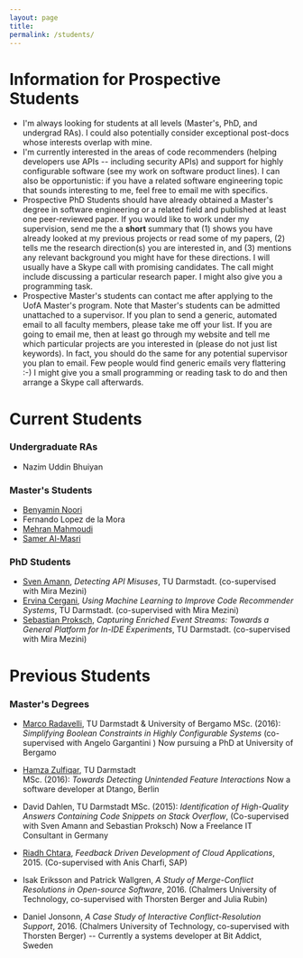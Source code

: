 ```yaml
---
layout: page
title:
permalink: /students/
---
```


<a name="prospective"></a>

# Information for Prospective Students

* I'm always looking for students at all levels (Master's, PhD, and undergrad RAs). I could also potentially consider exceptional post-docs whose interests overlap with mine.
* I'm currently interested in the areas of code recommenders (helping developers use APIs -- including security APIs) and support for highly configurable software (see my work on software product lines). I can also be opportunistic: if you have a related software engineering topic that sounds interesting to me, feel free to email me with specifics.
* Prospective PhD Students should have already obtained a Master's degree in software engineering or a related field and published at least one peer-reviewed paper. If you would like to work under my supervision, send me the a **short** summary that (1) shows you have already looked at my previous projects or read some of my papers, (2) tells me the research direction(s) you are interested in, and (3) mentions any relevant background you might have for these directions. I will usually have a Skype call with promising candidates. The call might include discussing a particular research paper. I might also give you a programming task.
* Prospective Master's students can contact me after applying to the UofA Master's program. Note that Master's students can be admitted unattached to a supervisor. If you plan to send a generic, automated email to all faculty members, please take me off your list. If you are going to email me, then at least go through my website and tell me which particular projects are you interested in (please do not just list keywords). In fact, you should do the same for any potential supervisor you plan to email. Few people would find generic emails very flattering :-) I might give you a small programming or reading task to do and then arrange a Skype call afterwards.


<a name = "curr"></a>

# Current Students 

### Undergraduate RAs

* Nazim Uddin Bhuiyan

### Master's Students 
* [Benyamin Noori](https://www.linkedin.com/in/benyamin-noori-a58aa953/)
* Fernando Lopez de la Mora
* [Mehran Mahmoudi](https://www.linkedin.com/in/mehrmoudi/)
* [Samer Al-Masri](https://www.linkedin.com/in/samer-al-masri-b297788a/)

### PhD Students
* [Sven Amann](http://sven-amann.de/), <i>Detecting API Misuses</i>, TU Darmstadt. (co-supervised with Mira Mezini)
* [Ervina Cergani](http://www.stg.tu-darmstadt.de/staff/ervina_cergani/ervina_cergani.en.jsp), <i>Using Machine Learning to Improve Code Recommender Systems</i>, TU Darmstadt. (co-supervised with Mira Mezini)
* [Sebastian Proksch](http://www.stg.tu-darmstadt.de/staff/sebastian_proksch/index.en.jsp), <i>Capturing Enriched Event Streams: Towards a General Platform for In-IDE Experiments</i>, TU Darmstadt. (co-supervised with Mira Mezini)




<a name = "prev"></a>

# Previous Students

### Master's Degrees 
* [Marco Radavelli](http://cs.unibg.it/radavelli/), TU Darmstadt & University of Bergamo
        MSc. (2016): *Simplifying Boolean Constraints in Highly Configurable Systems*
        (co-supervised with Angelo Gargantini )
        Now pursuing a PhD at University of Bergamo

* [Hamza Zulfiqar](https://www.linkedin.com/in/hamza-zulfiqar-32b94a9a/), TU Darmstadt       
        MSc. (2016): <i>Towards Detecting Unintended Feature Interactions</i>
        Now a software developer at Dtango, Berlin

* David Dahlen, TU Darmstadt 
        MSc. (2015): <i>Identification of High-Quality Answers Containing Code Snippets on Stack Overflow</i>,
        (Co-supervised with Sven Amann and Sebastian Proksch)
        Now a Freelance IT Consultant in Germany
        
* [Riadh Chtara](https://www.linkedin.com/in/riadh-chtara-40a13768/), <i>Feedback Driven Development of Cloud Applications</i>, 2015. (Co-supervised with Anis Charfi, SAP)

* Isak Eriksson and Patrick Wallgren, <i>A Study of Merge-Conflict Resolutions in Open-source Software</i>, 2016. (Chalmers University of Technology, co-supervised with Thorsten Berger and Julia Rubin)

* Daniel Jonsonn, <i>A Case Study of Interactive Conflict-Resolution Support</i>, 2016. (Chalmers University of Technology, co-supervised with Thorsten Berger) -- Currently a systems developer at Bit Addict, Sweden


